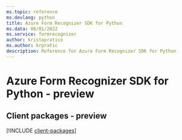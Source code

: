 ```yaml
---
ms.topic: reference
ms.devlang: python
title: Azure Form Recognizer SDK for Python
ms.data: 08/01/2022
ms.service: formrecognizer
author: kristapratico
ms.author: krpratic
description: Reference for Azure Form Recognizer SDK for Python
---
```

# Azure Form Recognizer SDK for Python - preview

## Client packages - preview
[!INCLUDE [client-packages](form-recognizer-client-index.md)]
